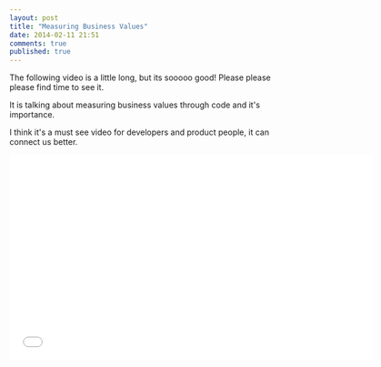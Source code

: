 ```yaml
---
layout: post
title: "Measuring Business Values"
date: 2014-02-11 21:51
comments: true
published: true
---
```


The following video is a little long, but its sooooo good! Please please please find time to see it.

It is talking about measuring business values through code and it's  importance.

I think it's a must see video for developers and product people, it can connect us better.

<iframe width="640" height="360" src="//www.youtube.com/embed/czes-oa0yik?rel=0" frameborder="0" allowfullscreen></iframe>
